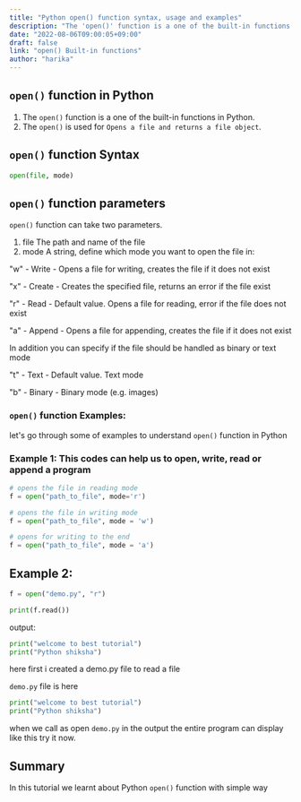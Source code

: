 ```yaml
---
title: "Python open() function syntax, usage and examples"
description: "The 'open()' function is a one of the built-in functions in Python"
date: "2022-08-06T09:00:05+09:00"
draft: false
link: "open() Built-in functions"
author: "harika"
---
```


## `open()` function in Python

1. The `open()` function is a one of the built-in functions in Python.
2. The `open()` is used for `Opens a file and returns a file object`.

## `open()` function Syntax

```Python
open(file, mode)
```
## `open()` function parameters

`open()` function can take two parameters.
1. file 	The path and name of the file
2. mode 	A string, define which mode you want to open the file in:


"w" - Write - Opens a file for writing, creates the file if it does not exist

"x" - Create - Creates the specified file, returns an error if the file exist

"r" - Read - Default value. Opens a file for reading, error if the file does not exist

"a" - Append - Opens a file for appending, creates the file if it does not exist


In addition you can specify if the file should be handled as binary or text mode

"t" - Text - Default value. Text mode

"b" - Binary - Binary mode (e.g. images)

### `open()` function Examples:

let's go through some of examples to understand `open()` function in Python

### Example 1: This codes can help us to open, write, read or append a program 

```Python
# opens the file in reading mode
f = open("path_to_file", mode='r')

# opens the file in writing mode 
f = open("path_to_file", mode = 'w')

# opens for writing to the end 
f = open("path_to_file", mode = 'a')
```

## Example 2:

```Python
f = open("demo.py", "r")

print(f.read())
```

output:

```Python
print("welcome to best tutorial")
print("Python shiksha")
```

here first i created a demo.py file to read a file

`demo.py` file is here
```Python
print("welcome to best tutorial")
print("Python shiksha")
```
when we call as open `demo.py` in the output the entire program can display like this try it now.


## Summary
In this tutorial we learnt about Python `open()` function with simple way
